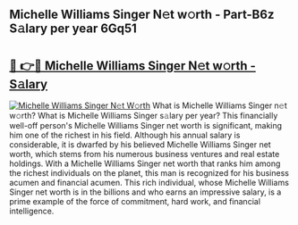 ## Michelle Williams Singer N𝚎t w𝚘rth - Part-B6z S𝚊lary per year 6Gq51

# <h2><a href="http://gc46qro.nevu.top/?p=Michelle+Williams+Singer">🔗 👉🔴 Michelle Williams Singer N𝚎t w𝚘rth - S𝚊lary</a></h2>

[![Michelle Williams Singer N𝚎t W𝚘rth](https://i.imgur.com/Oavwk0R.jpeg)](http://gc46qro.nevu.top/?p=Michelle+Williams+Singer)
What is Michelle Williams Singer n𝚎t w𝚘rth? What is Michelle Williams Singer s𝚊lary per year?
This financially well-off person's Michelle Williams Singer net worth is significant, making him one of the richest in his field. Although his annual salary is considerable, it is dwarfed by his believed Michelle Williams Singer net worth, which stems from his numerous business ventures and real estate holdings. With a Michelle Williams Singer net worth that ranks him among the richest individuals on the planet, this man is recognized for his business acumen and financial acumen. This rich individual, whose Michelle Williams Singer net worth is in the billions and who earns an impressive salary, is a prime example of the force of commitment, hard work, and financial intelligence.
